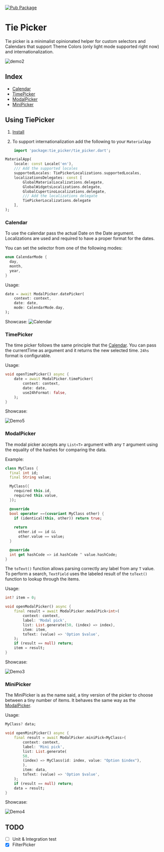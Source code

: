 [![Pub Package](https://img.shields.io/pub/v/tie_picker.svg)](https://pub.dev/packages/tie_picker)

# Tie Picker

Tie picker is a minimalist opinionated helper for custom selectors and Calendars that support Theme Colors (only light mode supported right now) and internationalization.

![demo2](https://github.com/unacorbatanegra/tie_picker/assets/44511181/95efe503-0f0e-48e8-befc-f3e1e793ec7c)

## Index

- [Calendar](#calendar)
- [TimePicker](#timepicker)
- [ModalPicker](#modalpicker)
- [MiniPicker](#minipicker)

## Using TiePicker

1. [Install](https://pub.dev/packages/tie_picker/install)

2. To support internationalization add the following to your `MaterialApp`

```dart
    import 'package:tie_picker/tie_picker.dart';
```

```dart
MaterialApp(
    locale: const Locale('en'),
    /// Add the supported locales
    supportedLocales: TiePickerLocalizations.supportedLocales,
    localizationsDelegates: const [
        GlobalMaterialLocalizations.delegate,
        GlobalWidgetsLocalizations.delegate,
        GlobalCupertinoLocalizations.delegate,
        /// Add the localizations delegate
        TiePickerLocalizations.delegate
    ],
);
```

### Calendar

To use the calendar pass the actual Date on the Date argument. Localizations are used and required to have a proper format for the dates.

You can set the selector from one of the following modes:

``` dart
enum CalendarMode {
  day,
  month,
  year,
}
```

Usage:

```dart
date = await ModalPicker.datePicker(
    context: context,
    date: date,
    mode: CalendarMode.day,
);

```

Showcase:
![Calendar](https://github.com/unacorbatanegra/tie_picker/assets/44511181/dc57aa0a-303a-4f1f-b600-f812d9bde7d1)

### TimePicker

The time picker follows the same principle that the [Calendar](#calendar). You can pass the currentTime as argument and it returns the new selected time. `24hs` format is configurable.

Usage:

```dart
void openTimePicker() async {
    date = await ModalPicker.timePicker(
        context: context,
        date: date,
        use24hFormat: false,
    );
}
```

Showcase:

![Demo5](https://github.com/unacorbatanegra/tie_picker/assets/44511181/8ebf41bd-a179-45af-94e7-f6f0e29dd17b)

### ModalPicker

The modal picker accepts any `List<T>` argument with any `T` argument using the equality of the hashes for comparing the data.

Example:

```dart
class MyClass {
  final int id;
  final String value;

  MyClass({
    required this.id,
    required this.value,
  });

  @override
  bool operator ==(covariant MyClass other) {
    if (identical(this, other)) return true;
  
    return 
      other.id == id &&
      other.value == value;
  }

  @override
  int get hashCode => id.hashCode ^ value.hashCode;
}

```

The `toText()` function allows parsing correctly any label from any `T` value. To perform a search, `TextField` uses the labeled result of the `toText()` function to lookup through the items.

Usage:

```dart
int? item = 0;

void openModalPicker() async {
    final result = await ModalPicker.modalPick<int>(
        context: context,
        label: 'Modal pick',
        list: List.generate(50, (index) => index),
        item: item,
        toText: (value) => 'Option $value',
    );
    if (result == null) return;
    item = result;
}
```

Showcase:

![Demo3](https://github.com/unacorbatanegra/tie_picker/assets/44511181/5e75d1be-a218-448b-82fd-13343d70d1c5)

### MiniPicker

The MiniPicker is as the name said, a tiny version of the picker to choose between a tiny number of items. It behaves the same way as the [ModalPicker](#modalpicker).

Usage:

```dart
MyClass? data;

void openMiniPicker() async {
    final result = await ModalPicker.miniPick<MyClass>(
        context: context,
        label: 'Mini pick',
        list: List.generate(
        50,
        (index) => MyClass(id: index, value: "Option $index"),
        ),
        item: data,
        toText: (value) => 'Option $value',
    );
    if (result == null) return;
    data = result;
}
```

Showcase:

![Demo4](https://github.com/unacorbatanegra/tie_picker/assets/44511181/2a596b6b-f35e-4cd7-beaf-ea96684046f2)

## TODO

- [ ] Unit & Integration test
- [x] FilterPicker
